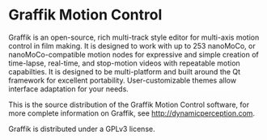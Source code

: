 Graffik Motion Control
======================

Graffik is an open-source, rich multi-track style editor for multi-axis motion control in film making.  It is designed to work with up to 253 nanoMoCo, or nanoMoCo-compatible motion nodes for expressive and simple creation of time-lapse, real-time, and stop-motion videos with repeatable motion capabilties.  It is designed to be multi-platform and built around the Qt framework for excellent portability.  User-customizable themes allow interface adaptation for your needs. 

This is the source distribution of the Graffik Motion Control software, for more complete information on Graffik, see http://dynamicperception.com.

Graffik is distributed under a GPLv3 license.
